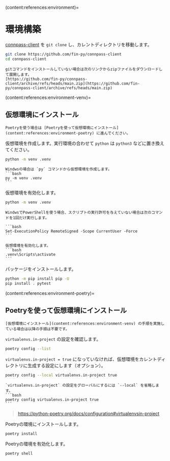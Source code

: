 (content:references:environment)=
# 環境構築

[connpass-client](https://github.com/fin-py/connpass-client) を `git clone` し、カレントディレクトリを移動します。

```bash
git clone https://github.com/fin-py/connpass-client
cd connpass-client
```

```{note}
gitコマンドをインストールしていない場合は次のリンクからzipファイルをダウンロードして展開します。
[https://github.com/fin-py/connpass-client/archive/refs/heads/main.zip](https://github.com/fin-py/connpass-client/archive/refs/heads/main.zip)
```

(content:references:environment-venv)=
## 仮想環境にインストール

```{attention}
Poetryを使う場合は [Poetryを使って仮想環境にインストール](content:references:environment-poetry) に進んでください。
```

仮想環境を作成します。実行環境の合わせて `python` は `python3` などに置き換えてください。

```bash
python -m venv .venv
```

````{note}
Windwsの場合は `py` コマンドから仮想環境を作成します。
```bash
py -m venv .venv
```
````

仮想環境を有効化します。

```bash
python -m venv .venv
```

````{note}
WindwsでPowerShellを使う場合、スクリプトの実行許可を与えていない場合は次のコマンドを1回だけ実行します。

```bash
Set-ExecutionPolicy RemoteSigned -Scope CurrentUser -Force
```

仮想環境を有効化します。
```bash
.venv\Scripts\activate
```
````

パッケージをインストールします。

```bash
python -m pip install pip -U
pip install . pytest
```

(content:references:environment-poetry)=
## Poetryを使って仮想環境にインストール

```{caution}
[仮想環境にインストール](content:references:environment-venv) の手順を実施している場合は以降の手順は不要です。
```

`virtualenvs.in-project` の設定を確認します。

```bash
poetry config --list
```

`virtualenvs.in-project = true` になっていなければ、仮想環境をカレントディレクトリに生成する設定にします（オプション）。

```bash
poetry config --local virtualenvs.in-project true
```

````{note}
`virtualenvs.in-project` の設定をグローバルにするには `--local` を省略します。
```bash
poetry config virtualenvs.in-project true
```
````

> https://python-poetry.org/docs/configuration#virtualenvsin-project

Poetryの環境にインストールします。

```bash
poetry install
```

Poetryの環境を有効化します。

```bash
poetry shell
```